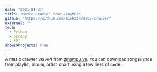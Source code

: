 ```yaml
---
date: "2021-04-21"
title: "Music Crawler from ZingMP3"
github: "https://github.com/binh234/data-crawler"
external: ""
tech:
  - Python
  - Scrapy
  - API
showInProjects: true
---
```


A music crawler via API from [zingmp3.vn](zingmp3.vn). You can download songs/lyrics from playlist, album, artist, chart using a few lines of code.
